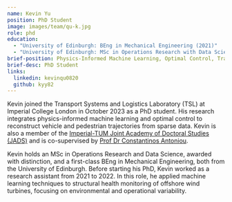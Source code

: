 ```yaml
---
name: Kevin Yu
position: PhD Student
image: images/team/qu-k.jpg
role: phd
education: 
  - "University of Edinburgh: BEng in Mechanical Engineering (2021)"
  - "University of Edinburgh: MSc in Operations Research with Data Science (2023)"
brief-position: Physics-Informed Machine Learning, Optimal Control, Trajectory Reconstruction
brief-desc: PhD Student
links:
  linkedin: kevinqu0820
  github: kyy82
---
```



Kevin joined the Transport Systems and Logistics Laboratory (TSL) at Imperial College London in October 2023 as a PhD student. His research integrates physics-informed machine learning and optimal control to reconstruct vehicle and pedestrian trajectories from sparse data. Kevin is also a member of the [Imperial-TUM Joint Academy of Doctoral Studies (JADS)](https://www.imperial.ac.uk/admin-services/international-relations/tum-imperial-jads/) and is co-supervised by [Prof Dr Constantinos Antoniou](https://www.professoren.tum.de/en/antoniou-constantinos).

Kevin holds an MSc in Operations Research and Data Science, awarded with distinction, and a first-class BEng in Mechanical Engineering, both from the University of Edinburgh. Before starting his PhD, Kevin worked as a research assistant from 2021 to 2022. In this role, he applied machine learning techniques to structural health monitoring of offshore wind turbines, focusing on environmental and operational variability.